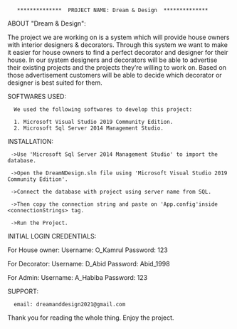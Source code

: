 

       **************  PROJECT NAME: Dream & Design  **************



ABOUT "Dream & Design":

The project we are working on is a system which will provide house owners with 
interior designers & decorators. Through this system we want to make it easier 
for house owners to find a perfect decorator and designer for their house. In our 
system designers and decorators will be able to advertise their existing projects 
and the projects they’re willing to work on. Based on those advertisement 
customers will be able to decide which decorator or designer is best suited for 
them.


SOFTWARES USED:

      We used the following softwares to develop this project:

      1. Microsoft Visual Studio 2019 Community Edition.
      2. Microsoft Sql Server 2014 Management Studio.
   

INSTALLATION:

     ->Use 'Microsoft Sql Server 2014 Management Studio' to import the database.

     ->Open the DreamNDesign.sln file using 'Microsoft Visual Studio 2019 Community Edition'.

     ->Connect the database with project using server name from SQL. 

     ->Then copy the connection string and paste on 'App.config'inside <connectionStrings> tag.

     ->Run the Project.


INITIAL LOGIN CREDENTIALS:

For House owner:
Username: O_Kamrul
Password: 123

For Decorator:
Username: D_Abid
Password: Abid_1998

For Admin: 
Username: A_Habiba
Password: 123


SUPPORT:
 
      email: dreamanddesign2021@gmail.com


Thank you for reading the whole thing. Enjoy the project.
